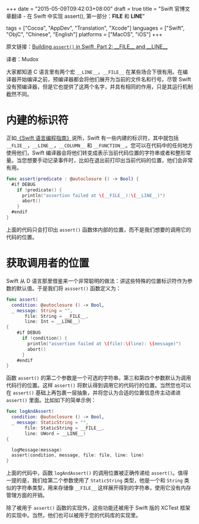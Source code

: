 +++
date = "2015-05-09T09:42:03+08:00"
draft = true
title = "Swift 官博文章翻译 - 在 Swift 中实现 assert(), 第一部分：__FILE__ 和 __LINE__"

tags      = ["Cocoa", "AppDev", "Translation", "Xcode"]
languages = ["Swift", "ObjC", "Chinese", "English"]
platforms = ["MacOS", "iOS"]
+++

原文链接：[Building `assert()` in Swift, Part 2: \_\_FILE\_\_ and \_\_LINE\_\_ ](https://developer.apple.com/swift/blog/?id=15)

译者：Mudox

大家都知道 C 语言里有两个宏 `__LINE__`，`__FILE__` 在某些场合下很有用。在编译器开始编译之前，预编译器都会将他们展开为当前的文件名和行号。尽管 Swift 没有预编译器，但是它也提供了这两个名字，并具有相同的作用，只是其运行机制截然不同。
<!--more-->

# 内建的标识符

正如[《Swift 语言编程指南》][swift_guide]说所，Swift 有一些内建的标识符，其中就包括 `__FLIE__`，`__LINE__`，`__COLUMN__` 和 `__FUNCTION__`。您可以在代码中的任何地方使用他们，Swift 编译器会将他们转变成表示当前代码位置的字符串或者和整形常量。当您想要手动记录事件时，比如在退出前打印出当前代码的位置，他们会非常有用。

[swift_guide]: http://developer.apple.com/library/prerelease/ios/documentation/swift/conceptual/swift_programming_language/LexicalStructure.html

```swift
func assert(predicate : @autoclosure () -> Bool) {
  #if DEBUG
    if !predicate() {
      println("assertion failed at \(__FILE__):\(__LINE__)")
      abort()
    }
  #endif
}
```

上面的代码只会打印出 `assert()` 函数体内部的位置，而不是我们想要的调用它的代码的位置。

# 获取调用者的位置

Swift 从 D 语言那里借鉴来一个非常聪明的做法：讲这些特殊的位置标识符作为参数的默认值。于是我们将 `asssert()` 函数定义为：

```swift
func assert(
  condition: @autoclosure () -> Bool,
  _ message: String = "",
       file: String = __FILE__,
       line: Int = __LINE__)
{
    #if DEBUG
      if !condition() {
        println("assertion failed at \(file):\(line): \(message)")
        abort()
      }
    #endif
}
```

函数 `assert()` 的第二个参数是一个可选的字符串，第三和第四个参数默认为调用代码行的位置。这样 `assert()` 将默认得到调用它的代码行的位置。当然您也可以在 `assert()` 基础上再包裹一层抽象，并将您认为合适的位置信息传主动递进 `assert()` 里面。比如如下的简单示例：

```swift
func logAndAssert(
  condition: @autoclosure () -> Bool,
  _ message: StaticString = "",
       file: StaticString = __FILE__,
       line: UWord = __LINE__)
{

  logMessage(message)
  assert(condition, message, file: file, line: line)
}
```

上面的代码中，函数 `logAndAssert()` 的调用位置被正确传递给 `assert()`。值得一提的是，我们给第二个参数使用了 `StaticString` 类型，他是一个和 `String` 类似的字符串类型，用来存储像 `__FILE__` 这样展开得到的字符串，使用它没有内存管理方面的开销。

除了被用于 `assert()` 函数的实现外，这些功能还被用于 Swift 版的 XCTest 框架的实现中。当然，他们也可以被用于您的代码库的实现里。
